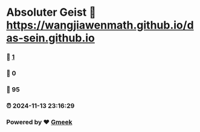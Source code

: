 # Absoluter Geist :link: https://wangjiawenmath.github.io/das-sein.github.io 
### :page_facing_up: [1](https://wangjiawenmath.github.io/das-sein.github.io/tag.html) 
### :speech_balloon: 0 
### :hibiscus: 95 
### :alarm_clock: 2024-11-13 23:16:29 
### Powered by :heart: [Gmeek](https://github.com/Meekdai/Gmeek)
